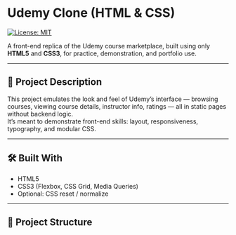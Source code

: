 # Udemy Clone (HTML & CSS)

[![License: MIT](https://img.shields.io/badge/License-MIT-yellow.svg)](LICENSE)

A front-end replica of the Udemy course marketplace, built using only **HTML5** and **CSS3**, for practice, demonstration, and portfolio use.

---

## 🎯 Project Description

This project emulates the look and feel of Udemy’s interface — browsing courses, viewing course details, instructor info, ratings — all in static pages without backend logic.  
It’s meant to demonstrate front-end skills: layout, responsiveness, typography, and modular CSS.

---

## 🛠 Built With

- HTML5  
- CSS3 (Flexbox, CSS Grid, Media Queries)  
- Optional: CSS reset / normalize  

---

## 📁 Project Structure

